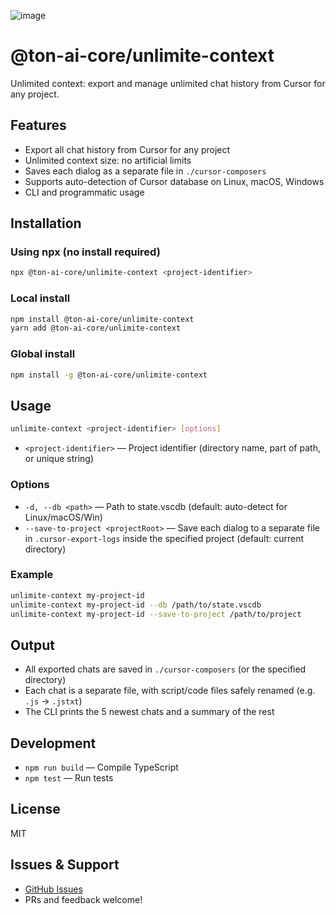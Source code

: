 ![image](https://github.com/user-attachments/assets/6f45ff6a-bff4-4608-a708-1fb1b0966fc1)

# @ton-ai-core/unlimite-context

Unlimited context: export and manage unlimited chat history from Cursor for any project.

## Features
- Export all chat history from Cursor for any project
- Unlimited context size: no artificial limits
- Saves each dialog as a separate file in `./cursor-composers`
- Supports auto-detection of Cursor database on Linux, macOS, Windows
- CLI and programmatic usage

## Installation

### Using npx (no install required)
```sh
npx @ton-ai-core/unlimite-context <project-identifier>
```

### Local install
```sh
npm install @ton-ai-core/unlimite-context
yarn add @ton-ai-core/unlimite-context
```

### Global install
```sh
npm install -g @ton-ai-core/unlimite-context
```

## Usage

```sh
unlimite-context <project-identifier> [options]
```

- `<project-identifier>` — Project identifier (directory name, part of path, or unique string)

### Options
- `-d, --db <path>` — Path to state.vscdb (default: auto-detect for Linux/macOS/Win)
- `--save-to-project <projectRoot>` — Save each dialog to a separate file in `.cursor-export-logs` inside the specified project (default: current directory)

### Example
```sh
unlimite-context my-project-id
unlimite-context my-project-id --db /path/to/state.vscdb
unlimite-context my-project-id --save-to-project /path/to/project
```

## Output
- All exported chats are saved in `./cursor-composers` (or the specified directory)
- Each chat is a separate file, with script/code files safely renamed (e.g. `.js` → `.jstxt`)
- The CLI prints the 5 newest chats and a summary of the rest

## Development
- `npm run build` — Compile TypeScript
- `npm test` — Run tests

## License
MIT

## Issues & Support
- [GitHub Issues](https://github.com/ton-ai-core/cursor-export/issues)
- PRs and feedback welcome! 
